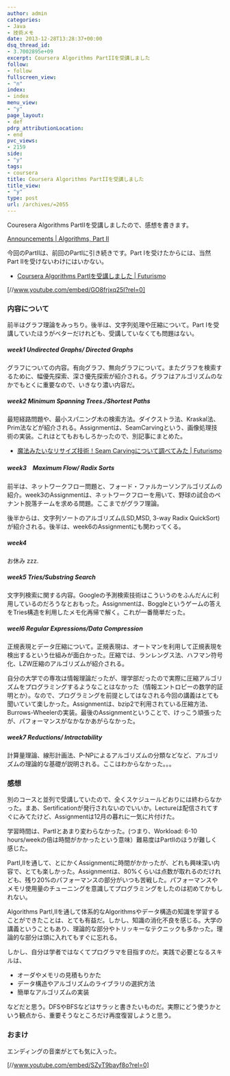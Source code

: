 ```yaml
---
author: admin
categories:
- Java
- 技術メモ
date: 2013-12-28T13:28:37+00:00
dsq_thread_id:
- 3.7002895e+09
excerpt: Coursera Algorithms PartIIを受講しました
follow:
- follow
fullscreen_view:
- "n"
index:
- index
menu_view:
- "y"
page_layout:
- def
pdrp_attributionLocation:
- end
pvc_views:
- 2159
side:
- "y"
tags:
- coursera
title: Coursera Algorithms PartIIを受講しました
title_view:
- "y"
type: post
url: /archives/=2055
---
```


<!--:ja-->

Couresera Algorithms PartIIを受講しましたので、感想を書きます。

[Announcements | Algorithms, Part II][1]

今回のPartIIは、前回のPartIに引き続きです。Part Iを受けたからには、当然 Part IIを受けないわけにはいかない。

  * [Coursera Algorithms PartⅠを受講しました | Futurismo][2]

[//www.youtube.com/embed/GO8frjxq25I?rel=0]

### 内容について

前半はグラフ理論をみっちり。後半は、文字列処理や圧縮について。Part Iを受講していたほうがベターだけれども、受講していなくても問題はない。

##### week1 Undirected Graphs/ Directed Graphs

グラフについての内容。有向グラフ、無向グラフについて。またグラフを検索するために、幅優先探索、深さ優先探索が紹介される。グラフはアルゴリズムのなかでもとくに重要なので、いきなり濃い内容だ。

##### week2 Minimum Spanning Trees./Shortest Paths

最短経路問題や、最小スパニング木の検索方法。ダイクストラ法、Kraskal法、Prim法などが紹介される。Assignmentは、SeamCarvingという、画像処理技術の実装。これはとてもおもしろかったので、別記事にまとめた。

  * [魔法みたいなリサイズ技術！Seam Carvingについて調べてみた | Futurismo][3]

##### week3　Maximum Flow/ Radix Sorts

前半は、ネットワークフロー問題と、フォード・ファルカーソンアルゴリズムの紹介。week3のAssignmentは、ネットワークフローを用いて、野球の試合のペナント脱落チームを求める問題。ここまでがグラフ理論。

後半からは、文字列ソートのアルゴリズム(LSD,MSD, 3-way Radix QuickSort)が紹介される。後半は、week6のAssignmentにも関わってくる。

##### week4

お休み zzz.

##### week5 Tries/Substring Search

文字列検索に関する内容。Googleの予測検索技術はこういうのをふんだんに利用しているのだろうなとおもった。Assignmentは、Boggleというゲームの答えをTries構造を利用したメモ化再帰で解く。これが一番簡単だった。

##### weel6 Regular Expressions/Data Compression

正規表現とデータ圧縮について。正規表現は、オートマンを利用して正規表現を検出するという仕組みが面白かった。圧縮では、ランレングス法、ハフマン符号化、LZW圧縮のアルゴリズムが紹介される。

自分の大学での専攻は情報理論だったが、理学部だったので実際に圧縮アルゴリズムをプログラミングするようなことはなかった（情報エントロピーの数学的証明とか）。なので、プログラミングを前提としてはなされる今回の講義はとても聞いていて楽しかった。Assignmentは、bzip2で利用されている圧縮方法、Burrows-Wheelerの実装。最後のAssignmentということで、けっこう頑張ったが、パフォーマンスがなかなかあがらなかった。

##### week7 Reductions/ Intractability

計算量理論、線形計画法、P-NPによるアルゴリズムの分類などなど、アルゴリズムの理論的な基礎が説明される。ここはわからなかった。。。

### 感想

別のコースと並列で受講していたので、全くスケジュールどおりには終わらなかった。まあ、Sertificationが発行されないのでいいか。Lectureは配信されてすぐにみてたけど、Assignmentは12月の暮れに一気に片付けた。

学習時間は、PartIとあまり変わらなかった。(つまり、Workload: 6-10 hours/weekの倍は時間がかかったという意味）難易度はPartIIのほうが難しく感じた。

PartI,IIを通して、とにかくAssignmentに時間がかかったが、どれも興味深い内容で、とても楽しかった。Assignmentは、80%くらいは点数が取れるのだけれども、残り20%のパフォーマンスの部分がいつも苦戦した。パフォーマンスやメモリ使用量のチューニングを意識してプログラミングをしたのは初めてかもしれない。

Algorithms PartI,IIを通して体系的なAlgorithmsやデータ構造の知識を学習することができたことは、とても有益だ。しかし、知識の消化不良を感じる。大学の講義ということもあり、理論的な部分やトリッキーなテクニックも多かった。理論的な部分は頭に入れてもすぐに忘れる。

しかし、自分は学者ではなくてプログラマを目指すのだ。実践で必要となるスキルは、

  * オーダやメモリの見積もりかた
  * データ構造やアルゴリズムのライブラリの選択方法
  * 簡単なアルゴリズムの実装

などだと思う。DFSやBFSなどはサラッと書きたいものだ。実際にどう使うかという観点から、重要そうなところだけ再度復習しようと思う。

### おまけ

エンディングの音楽がとても気に入った。

[//www.youtube.com/embed/SZyT9bayf8o?rel=0]<!--:-->

 [1]: https://class.coursera.org/algs4partII-002/class
 [2]: https://futurismo.biz/archives/1834
 [3]: https://futurismo.biz/archives/2050